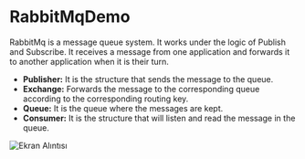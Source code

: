 # RabbitMqDemo

RabbitMq is a message queue system. It works under the logic of Publish and Subscribe.
It receives a message from one application and forwards it to another application when it is their turn.
- **Publisher:** It is the structure that sends the message to the queue.
- **Exchange:** Forwards the message to the corresponding queue according to the corresponding routing key.
- **Queue:** It is the queue where the messages are kept.
- **Consumer:** It is the structure that will listen and read the message in the queue.

![Ekran Alıntısı](https://user-images.githubusercontent.com/55946046/146638262-ff9f18b1-85c5-4e31-9195-b980113aec00.PNG)
